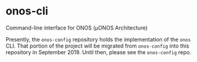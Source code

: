 # onos-cli
Command-line interface for ONOS (µONOS Architecture)

Presently, the `onos-config` repository holds the implementation of the `onos` CLI. That portion of the project will be migrated from `onos-config` into this repository in September 2019. Until then, please see the `onos-config` repo.

